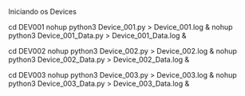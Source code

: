 

Iniciando os Devices

cd DEV001
nohup python3 Device_001.py  > Device_001.log &
nohup python3 Device_001_Data.py > Device_001_Data.log & 

cd DEV002
nohup python3 Device_002.py  > Device_002.log &
nohup python3 Device_002_Data.py > Device_002_Data.log & 

cd DEV003
nohup python3 Device_003.py  > Device_003.log &
nohup python3 Device_003_Data.py > Device_003_Data.log & 
